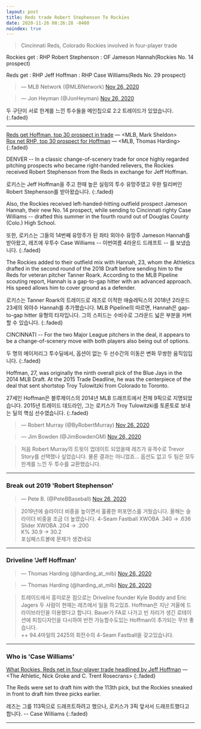 ```yaml
---
layout: post
title: Reds trade Robert Stephenson To Rockies
date: 2020-11-26 08:26:28 -0400
noindex: true
---
```


> Cincinnati Reds, Colorado Rockies involved in four-player trade

Rockies get
: RHP Robert Stephenson
: OF Jameson Hannah(Rockies No. 14 prospect)   

Reds get
: RHP Jeff Hoffman
: RHP Case Williams(Reds No. 29 prospect)

<script async src="//platform.twitter.com/widgets.js" charset="utf-8"></script>
<blockquote class="twitter-tweet" data-lang="en">
  &mdash; MLB Network (@MLBNetwork)
  <a href="https://twitter.com/MLBNetwork/status/1331737728812265474">Nov 26, 2020</a>
</blockquote>

<script async src="//platform.twitter.com/widgets.js" charset="utf-8"></script>
<blockquote class="twitter-tweet" data-lang="en">
  &mdash; Jon Heyman (@JonHeyman)
  <a href="https://twitter.com/JonHeyman/status/1331666579927560193">Nov 26, 2020</a>
</blockquote>

두 구단이 서로 한계를 느낀 투수들을 메인칩으로 2:2 트레이드가 있었습니다.
{:.faded}

---

[Reds get Hoffman, top 30 prospect in trade](https://www.mlb.com/reds/news/reds-rockies-robert-stephenson-jeff-hoffman-trade) &mdash; <MLB, Mark Sheldon>  
[Rox net RHP, top 30 prospect for Hoffman](https://www.mlb.com/rockies/news/robert-stephenson-jameson-hannah-traded-to-rockies) &mdash; <MLB, Thomas Harding>
{:.faded}

DENVER -- In a classic change-of-scenery trade for once highly regarded pitching prospects who became right-handed relievers, the Rockies received Robert Stephenson from the Reds in exchange for Jeff Hoffman.

로키스는 Jeff Hoffman을 주고 한때 높은 실링의 투수 유망주였고 우완 릴리버인 Robert Stephenson를 받아왔습니다.
{:.faded}

Also, the Rockies received left-handed-hitting outfield prospect Jameson Hannah, their new No. 14 prospect, while sending to Cincinnati righty Case Williams -- drafted this summer in the fourth round out of Douglas County (Colo.) High School.

또한, 로키스는 그들의 14번째 유망주가 된 좌타 외야수 유망주 Jameson Hannah를 받아왔고, 레즈에 우투수 Case Williams -- 이번여름 4라운드 드래프트 -- 를 보냈습니다.
{:.faded}

The Rockies added to their outfield mix with Hannah, 23, whom the Athletics drafted in the second round of the 2018 Draft before sending him to the Reds for veteran pitcher Tanner Roark. According to the MLB Pipeline scouting report, Hannah is a gap-to-gap hitter with an advanced approach. His speed allows him to cover ground as a defender.

로키스는 Tanner Roark의 트레이드로 레즈로 이적한 애슬레틱스의 2018년 2라운드 23세의 외야수 Hannah를 추가했습니다. MLB Pipeline의 따르면, Hannah은 gap-to-gap hitter 유형의 타자입니다. 그의 스피드는 수비수로 그라운드 넓은 부분을 커버할 수 있습니다.
{:.faded}

CINCINNATI -- For the two Major League pitchers in the deal, it appears to be a change-of-scenery move with both players also being out of options.

두 명의 메이저리그 투수딜에서, 옵션이 없는 두 선수간의 이동은 변화 무쌍한 움직임입니다.
{:.faded}

Hoffman, 27, was originally the ninth overall pick of the Blue Jays in the 2014 MLB Draft. At the 2015 Trade Deadline, he was the centerpiece of the deal that sent shortstop Troy Tulowitzki from Colorado to Toronto.

27세인 Hoffman은 블루제이스의 2014년 MLB 드래프트에서 전체 9픽으로 지명되었습니다. 2015년 트레이드 데드라인, 그는 로키스가 Troy Tulowitzki를 토론토로 보내는 딜의 핵심 선수였습니다.
{:.faded}

<script async src="//platform.twitter.com/widgets.js" charset="utf-8"></script>
<blockquote class="twitter-tweet" data-lang="en">
  &mdash; Robert Murray (@ByRobertMurray)
  <a href="https://twitter.com/ByRobertMurray/status/1331660647646572547">Nov 26, 2020</a>
</blockquote>

<script async src="//platform.twitter.com/widgets.js" charset="utf-8"></script>
<blockquote class="twitter-tweet" data-lang="en">
  &mdash; Jim Bowden (@JimBowdenGM)
  <a href="https://twitter.com/JimBowdenGM/status/1331666380471603200">Nov 26, 2020</a>
</blockquote>

> 처음 Robert Murray의 트윗이 업데이트 되었을때 레즈가 유격수로 Trevor Story를 선택했나 싶었습니다. 물론 결과는 아니었죠... 옵션도 없고 두 팀은 모두 한계를 느낀 두 투수를 교환했습니다.

---

### Break out 2019 'Robert Stephenson'

<script async src="//platform.twitter.com/widgets.js" charset="utf-8"></script>
<blockquote class="twitter-tweet" data-lang="en">
  &mdash; Pete B. (@PeteBBaseball)
  <a href="https://twitter.com/PeteBBaseball/status/1331674794430001155">Nov 26, 2020</a>
</blockquote>

> 2019년에 슬라이더 비중을 높이면서 훌륭한 퍼포먼스를 거뒀습니다. 올해는 슬라이더 비중을 조금 더 높였습니다.
4-Seam Fastball XWOBA .340 -> .636   
Slider XWOBA .204 -> .200   
K% 30.9 -> 30.2    
포심패스트볼에 문제가 생겼네요

---

### Driveline 'Jeff Hoffman'

<script async src="//platform.twitter.com/widgets.js" charset="utf-8"></script>
<blockquote class="twitter-tweet" data-lang="en">
  &mdash; Thomas Harding (@harding_at_mlb)
  <a href="https://twitter.com/harding_at_mlb/status/1331696940921229312">Nov 26, 2020</a>
</blockquote>

<script async src="//platform.twitter.com/widgets.js" charset="utf-8"></script>
<blockquote class="twitter-tweet" data-lang="en">
  &mdash; Thomas Harding (@harding_at_mlb)
  <a href="https://twitter.com/harding_at_mlb/status/1331697759544438784">Nov 26, 2020</a>
</blockquote>

> 트레이드에서 흥미로운 점으로는 Driveline founder Kyle Boddy and Eric Jagers 두 사람이 현재는 레즈에서 일을 하고있죠. Hoffman은 지난 겨울에 드라이브라인을 이용했다고 합니다. Bauer가 FA로 나가고 빈 자리가 생긴 로테이션에 피칭디자인을 다시하여 반전 가능할수도있는 Hoffman이 추가되는 무브 좋습니다.    
++ 94.4마일의 2425의 회전수의 4-Seam Fastball을 갖고있습니다.

---

### Who is 'Case Williams'

[What Rockies, Reds net in four-player trade headlined by Jeff Hoffman](https://theathletic.com/2222136/2020/11/25/jeff-hoffman-rockies-reds-trade-robert-stephenson/) &mdash; <The Athletic, Nick Groke and C. Trent Rosecrans>
{:.faded}   

The Reds were set to draft him with the 113th pick, but the Rockies sneaked in front to draft him three picks earlier.

레즈는 그를 113픽으로 드래프트하려고 했으나, 로키스가 3픽 앞서서 드래프트했다고 합니다. -- Case Williams
{:.faded}

---
